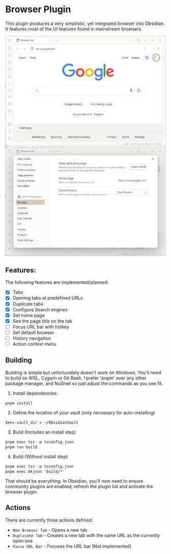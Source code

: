 # Browser Plugin

This plugin produces a very simplistic, yet integrated browser into Obsidian. It features most of the UI features found in mainstream browsers. 

![A screenshot of the Google homepage](screenshots/image.png)
![The settings page](screenshots/image-1.png)

## Features:

The following features are implemented/planned:

- [x] Tabs
- [x] Opening tabs at predefined URLs
- [x] Duplicate tabs
- [x] Configure Search engines
- [x] Set home page
- [x] See the page title on the tab
- [ ] Focus URL bar with hotkey
- [ ] Set default browser
- [ ] History navigation
- [ ] Action context menu

## Building

Building is simple but unfortunately doesn't work on Windows. You'll need to build on WSL, Cygwin or Git Bash. 
I prefer 'pnpm' over any other package manager, and NuShell so just adjust the commands as you see fit.

1. Install dependencies:
```nu
pnpm install
```

2. Define the location of your vault (only necessary for auto-installing)
```nu
$env.vault_dir = ~/ObsidianVault
```

3. Build (Includes an install step)
```
pnpm exec tsc -p tsconfig.json
pnpm run build
```

4. Build (Without install step)
```
pnpm exec tsc -p tsconfig.json
pnpm exec mkjson 'build/*'
```

That should be everything. In Obsidian, you'll now need to ensure community plugins are enabled, refresh the plugin list and activate the browser plugin.

## Actions

There are currently three actions defined:

* `New Browser Tab` - Opens a new tab
* `Duplicate Tab` - Creates a new tab with the same URL as the currently open one
* `Focus URL Bar` - Focuses the URL bar [Not implemented]
